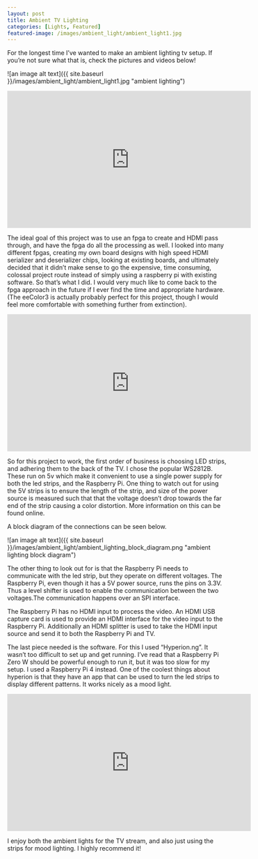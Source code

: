 ```yaml
---
layout: post
title: Ambient TV Lighting
categories: [Lights, Featured]
featured-image: /images/ambient_light/ambient_light1.jpg
---
```


For the longest time I’ve wanted to make an ambient lighting tv setup. If you’re not sure what that is, check the pictures and videos below! 

![an image alt text]({{ site.baseurl }}/images/ambient_light/ambient_light1.jpg "ambient lighting")

<iframe width="560" height="315" src="https://www.youtube.com/embed/DBtXSFpyUWw" title="YouTube video player" frameborder="0" allow="accelerometer; autoplay; clipboard-write; encrypted-media; gyroscope; picture-in-picture; web-share" allowfullscreen></iframe>


The ideal goal of this project was to use an fpga to create and HDMI pass through, and have the fpga do all the processing as well. I looked into many different fpgas, creating my own board designs with high speed HDMI serializer and deserializer chips, looking at existing boards, and ultimately decided that it didn’t make sense to go the expensive, time consuming, colossal project route instead of simply using a raspberry pi with existing software. So that’s what I did. I would very much like to come back to the fpga approach in the future if I ever find the time and appropriate hardware. (The eeColor3 is actually probably perfect for this project, though I would feel more comfortable with something further from extinction).

<iframe width="560" height="315" src="https://www.youtube.com/embed/J62jTy4fPQM" title="YouTube video player" frameborder="0" allow="accelerometer; autoplay; clipboard-write; encrypted-media; gyroscope; picture-in-picture; web-share" allowfullscreen></iframe>

So for this project to work, the first order of business is choosing LED strips, and adhering them to the back of the TV. I chose the popular WS2812B. These run on 5v which make it convenient to use a single power supply for both the led strips, and the Raspberry Pi. One thing to watch out for using the 5V strips is to ensure the length of the strip, and size of the power source is measured such that that the voltage doesn’t drop towards the far end of the strip causing a color distortion.  More information on this can be found online. 

A block diagram of the connections can be seen below. 

![an image alt text]({{ site.baseurl }}/images/ambient_light/ambient_lighting_block_diagram.png "ambient lighting block diagram")

The other thing to look out for is that the Raspberry Pi needs to communicate with the led strip, but they operate on different voltages. The Raspberry Pi, even though it has a 5V power source, runs the pins on 3.3V. Thus a level shifter is used to enable the communication between the two voltages.The communication happens over an SPI interface.


The Raspberry Pi has no HDMI input to process the video. An HDMI USB capture card is used to provide an HDMI interface for the video input to the Raspberry Pi. Additionally an HDMI splitter is used to take the HDMI input source and send it to both the Raspberry Pi and TV.

The last piece needed is the software. For this I used “Hyperion.ng”. It wasn’t too difficult to set up and get running. I’ve read that a Raspberry Pi Zero W should be powerful enough to run it, but it was too slow for my setup. I used a Raspberry Pi 4 instead. One of the coolest things about hyperion is that they have an app that can be used to turn the led strips to display different patterns. It works nicely as a mood light.

<iframe width="560" height="315" src="https://www.youtube.com/embed/FlaRxuOqbF4" title="YouTube video player" frameborder="0" allow="accelerometer; autoplay; clipboard-write; encrypted-media; gyroscope; picture-in-picture; web-share" allowfullscreen></iframe>

I enjoy both the ambient lights for the TV stream, and also just using the strips for mood lighting. I highly recommend it!

